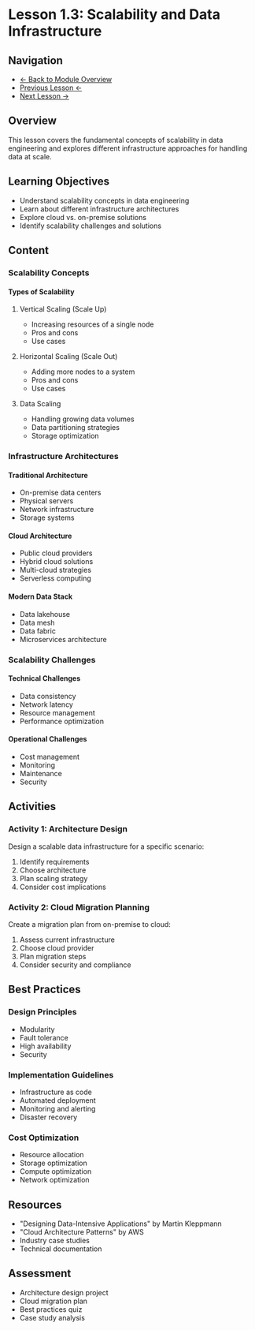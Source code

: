 # Lesson 1.3: Scalability and Data Infrastructure

## Navigation
- [← Back to Module Overview](../README.md)
- [Previous Lesson ←](./1.2-data-pipeline-lifecycle.md)
- [Next Lesson →](./1.4-tools-and-technologies.md)

## Overview
This lesson covers the fundamental concepts of scalability in data engineering and explores different infrastructure approaches for handling data at scale.

## Learning Objectives
- Understand scalability concepts in data engineering
- Learn about different infrastructure architectures
- Explore cloud vs. on-premise solutions
- Identify scalability challenges and solutions

## Content

### Scalability Concepts

#### Types of Scalability
1. Vertical Scaling (Scale Up)
   - Increasing resources of a single node
   - Pros and cons
   - Use cases

2. Horizontal Scaling (Scale Out)
   - Adding more nodes to a system
   - Pros and cons
   - Use cases

3. Data Scaling
   - Handling growing data volumes
   - Data partitioning strategies
   - Storage optimization

### Infrastructure Architectures

#### Traditional Architecture
- On-premise data centers
- Physical servers
- Network infrastructure
- Storage systems

#### Cloud Architecture
- Public cloud providers
- Hybrid cloud solutions
- Multi-cloud strategies
- Serverless computing

#### Modern Data Stack
- Data lakehouse
- Data mesh
- Data fabric
- Microservices architecture

### Scalability Challenges

#### Technical Challenges
- Data consistency
- Network latency
- Resource management
- Performance optimization

#### Operational Challenges
- Cost management
- Monitoring
- Maintenance
- Security

## Activities

### Activity 1: Architecture Design
Design a scalable data infrastructure for a specific scenario:
1. Identify requirements
2. Choose architecture
3. Plan scaling strategy
4. Consider cost implications

### Activity 2: Cloud Migration Planning
Create a migration plan from on-premise to cloud:
1. Assess current infrastructure
2. Choose cloud provider
3. Plan migration steps
4. Consider security and compliance

## Best Practices

### Design Principles
- Modularity
- Fault tolerance
- High availability
- Security

### Implementation Guidelines
- Infrastructure as code
- Automated deployment
- Monitoring and alerting
- Disaster recovery

### Cost Optimization
- Resource allocation
- Storage optimization
- Compute optimization
- Network optimization

## Resources
- "Designing Data-Intensive Applications" by Martin Kleppmann
- "Cloud Architecture Patterns" by AWS
- Industry case studies
- Technical documentation

## Assessment
- Architecture design project
- Cloud migration plan
- Best practices quiz
- Case study analysis 